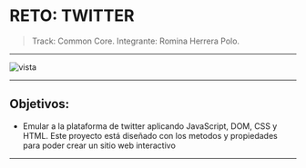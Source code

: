 
# **RETO: TWITTER**  

>Track: Common Core.
>Integrante: Romina Herrera Polo.

***
![vista](assets/images/twitter.jpg)  
***

## Objetivos:

- Emular a la plataforma de twitter aplicando JavaScript, DOM, CSS y HTML. Este proyecto está diseñado con los metodos y propiedades para poder crear un sitio web interactivo

***


